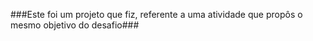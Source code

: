 ###Este foi um projeto que fiz, referente a uma atividade que propôs o mesmo objetivo do desafio###
